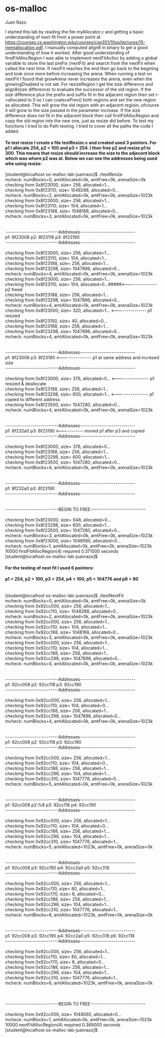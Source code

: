 # os-malloc

Juan Razo

I started this lab by reading the file myAllocator.c and getting a basic understanding of next-fit from a power point at 
https://courses.cs.washington.edu/courses/cse351/10sp/lectures/15-memallocation.pdf. I manually computed align8 in binary to 
get a good understanding of how it worked. After good understanding of firstFitAllocRegion I was able to implement
nextFitAclloc by adding a global variable to store the last preFix (nextFit) and search from the nextFit when called the next 
time. If nextFit reaches the end then go back to the begining and look once more before increasing the arena. When running
a test on nextFit I found that growArena never increases the arena, even when the growingDisabled is not set. For resizeRegion 
I get the size difference and align8(size difference) to evaluate the successor of the old region. If the size difference plus
the prefix and suffix fit in the adjacent region then set r->allocated to 0 so I can coalscePrev() both regions and set the 
new region as allocated. This will grow the old region with an adjacent regioin, ofcourse it will grow to the size passed in 
the parameter increase. If the size difference does not fit in the adjacent block then call firstFitAllocRegion and copy the 
old region into the new one, just as resize did before. To test my functions I tried to do Path testing. I tried to cover all
the paths the code I added. 

#### To test resize I create a file testResize.c and created used 3 pointers. For p1 I allocate 254, p2 = 100 and p3 = 254. I then free p2 and resize p1 to 300. This means that resize should increase the size to the adjecent block which was where p2 was at. Below we can see the addresses being used whe using resize:

[student@localhost os-malloc-lab-juanrazo]$ ./testResize  <br />
 mcheck: numBlocks=0, amtAllocated=0k, amtFree=0k, arenaSize=0k <br />
  checking from 0x8f23000, size=     256, allocated=1... <br />
  checking from 0x8f23110, size= 1048288, allocated=0...<br />
 mcheck: numBlocks=2, amtAllocated=0k, amtFree=0k, arenaSize=1023k<br />
  checking from 0x8f23000, size=     256, allocated=1...<br />
  checking from 0x8f23110, size=     104, allocated=1...<br />
  checking from 0x8f23188, size= 1048168, allocated=0...<br />
 mcheck: numBlocks=3, amtAllocated=0k, amtFree=0k, arenaSize=1023k<br />
<br />
<br />
---------------------------Addresses----------------------------<br />
p1: 8f23008 	p2: 8f23118 	p3: 8f23190<br />
---------------------------Addresses----------------------------<br />
<br />
  checking from 0x8f23000, size=     256, allocated=1...<br />
  checking from 0x8f23110, size=     104, allocated=1...<br />
  checking from 0x8f23188, size=     256, allocated=1...<br />
  checking from 0x8f23298, size= 1047896, allocated=0...<br />
 mcheck: numBlocks=4, amtAllocated=0k, amtFree=0k, arenaSize=1023k<br />
  checking from 0x8f23000, size=     256, allocated=1...<br />
  checking from 0x8f23110, size=     104, allocated=0...#####<--------------- p2 freed<br />
  checking from 0x8f23188, size=     256, allocated=1...<br />
  checking from 0x8f23298, size= 1047896, allocated=0...<br />
 mcheck: numBlocks=4, amtAllocated=0k, amtFree=0k, arenaSize=1023k<br />
  checking from 0x8f23000, size=     320, allocated=1...			<--------------- p1 resized<br />
  checking from 0x8f23150, size=      40, allocated=0...<br />
  checking from 0x8f23188, size=     256, allocated=1...<br />
  checking from 0x8f23298, size= 1047896, allocated=0...<br />
 mcheck: numBlocks=4, amtAllocated=0k, amtFree=0k, arenaSize=1023k<br />
<br />
<br />
---------------------------Addresses----------------------------<br />
p1: 8f23008 	p3: 8f23190										<--------------- p1 at same address and incresed size<br />
---------------------------Addresses----------------------------<br />
<br />
  checking from 0x8f23000, size=     376, allocated=0...   <---------------- p1 resized & deallocate <br />
  checking from 0x8f23188, size=     256, allocated=1...<br />
  checking from 0x8f23298, size=     600, allocated=1...   <---------------- p1 copied to different address<br />
  checking from 0x8f23500, size= 1047280, allocated=0...<br />
 mcheck: numBlocks=4, amtAllocated=0k, amtFree=0k, arenaSize=1023k<br />
<br />
<br />
---------------------------Addresses----------------------------<br />
p1: 8f232a0 	p3: 8f23190                          <----------- moved p1 after p3 and copied<br />
---------------------------Addresses----------------------------<br />
<br />
  checking from 0x8f23000, size=     376, allocated=0...<br />
  checking from 0x8f23188, size=     256, allocated=1...<br />
  checking from 0x8f23298, size=     600, allocated=1...<br />
  checking from 0x8f23500, size= 1047280, allocated=0...<br />
 mcheck: numBlocks=4, amtAllocated=0k, amtFree=0k, arenaSize=1023k<br />
<br />
<br />
---------------------------Addresses----------------------------<br />
p1: 8f232a0 	p3: 8f23190<br />
---------------------------Addresses----------------------------<br />
<br />
<br />
---------------------------BEGIN TO FREE----------------------------<br />
<br />
  checking from 0x8f23000, size=     648, allocated=0...<br />
  checking from 0x8f23298, size=     600, allocated=1...<br />
  checking from 0x8f23500, size= 1047280, allocated=0...<br />
 mcheck: numBlocks=3, amtAllocated=0k, amtFree=0k, arenaSize=1023k<br />
  checking from 0x8f23000, size= 1048560, allocated=0...<br />
 mcheck: numBlocks=1, amtAllocated=0k, amtFree=0k, arenaSize=1023k<br />
10000 firstFitAllocRegion(4) required 0.371000 seconds<br />
[student@localhost os-malloc-lab-juanrazo]$ <br />

#### For the testing of next fit I used 6 pointers:
#### p1 = 254, p2 = 100, p3 = 254, p4 = 100, p5 = 104776 and p6 = 80
####

<br />
[student@localhost os-malloc-lab-juanrazo]$ ./testNextFit <br />
 mcheck: numBlocks=0, amtAllocated=0k, amtFree=0k, arenaSize=0k<br />
  checking from 0x92cc000, size=     256, allocated=1...<br />
  checking from 0x92cc110, size= 1048288, allocated=0...<br />
 mcheck: numBlocks=2, amtAllocated=0k, amtFree=0k, arenaSize=1023k<br />
  checking from 0x92cc000, size=     256, allocated=1...<br />
  checking from 0x92cc110, size=     104, allocated=1...<br />
  checking from 0x92cc188, size= 1048168, allocated=0...<br />
 mcheck: numBlocks=3, amtAllocated=0k, amtFree=0k, arenaSize=1023k<br />
  checking from 0x92cc000, size=     256, allocated=1...<br />
  checking from 0x92cc110, size=     104, allocated=1...<br />
  checking from 0x92cc188, size=     256, allocated=1...<br />
  checking from 0x92cc298, size= 1047896, allocated=0...<br />
 mcheck: numBlocks=4, amtAllocated=0k, amtFree=0k, arenaSize=1023k<br />
<br />
<br />
---------------------------Addresses----------------------------<br />
p1: 92cc008 	p2: 92cc118 	p3: 92cc190<br />
---------------------------Addresses----------------------------<br />
<br />
  checking from 0x92cc000, size=     256, allocated=1...<br />
  checking from 0x92cc110, size=     104, allocated=0...<br />
  checking from 0x92cc188, size=     256, allocated=1...<br />
  checking from 0x92cc298, size= 1047896, allocated=0...<br />
 mcheck: numBlocks=4, amtAllocated=0k, amtFree=0k, arenaSize=1023k<br />
<br />
<br />
---------------------------Addresses----------------------------<br />
p1: 92cc008 	p2: 92cc118 	p3: 92cc190<br />
---------------------------Addresses----------------------------<br />
<br />
  checking from 0x92cc000, size=     256, allocated=1...<br />
  checking from 0x92cc110, size=     104, allocated=0...<br />
  checking from 0x92cc188, size=     256, allocated=1...<br />
  checking from 0x92cc298, size=     104, allocated=1...<br />
  checking from 0x92cc310, size= 1047776, allocated=0...<br />
 mcheck: numBlocks=5, amtAllocated=0k, amtFree=0k, arenaSize=1023k<br />
<br />
<br />
---------------------------Addresses----------------------------<br />
p1: 92cc008 	p2:%8 	p3: 92cc118 	p4: 92cc190<br />
---------------------------Addresses----------------------------<br />
<br />
  checking from 0x92cc000, size=     256, allocated=1...<br />
  checking from 0x92cc110, size=     104, allocated=0...<br />
  checking from 0x92cc188, size=     256, allocated=1...<br />
  checking from 0x92cc298, size=     104, allocated=1...<br />
  checking from 0x92cc310, size= 1047776, allocated=1...<br />
 mcheck: numBlocks=5, amtAllocated=1023k, amtFree=0k, arenaSize=0k<br />
<br />
<br />
---------------------------Addresses----------------------------<br />
p1: 92cc008 	p3: 92cc190 	p4: 92cc2a0 	p5: 92cc318<br />
---------------------------Addresses----------------------------<br />
<br />
  checking from 0x92cc000, size=     256, allocated=1...<br />
  checking from 0x92cc110, size=      80, allocated=1...<br />
  checking from 0x92cc170, size=       8, allocated=0...<br />
  checking from 0x92cc188, size=     256, allocated=1...<br />
  checking from 0x92cc298, size=     104, allocated=1...<br />
  checking from 0x92cc310, size= 1047776, allocated=1...<br />
 mcheck: numBlocks=6, amtAllocated=1023k, amtFree=0k, arenaSize=0k<br />
<br />
<br />
---------------------------Addresses----------------------------<br />
p1: 92cc008 	p3: 92cc190 	p4: 92cc2a0 	p5: 92cc318 	p6: 92cc118<br />
---------------------------Addresses----------------------------<br />
<br />
  checking from 0x92cc000, size=     256, allocated=1...<br />
  checking from 0x92cc110, size=      80, allocated=1...<br />
  checking from 0x92cc170, size=       8, allocated=0...<br />
  checking from 0x92cc188, size=     256, allocated=1...<br />
  checking from 0x92cc298, size=     104, allocated=1...<br />
  checking from 0x92cc310, size= 1047776, allocated=1...<br />
 mcheck: numBlocks=6, amtAllocated=1023k, amtFree=0k, arenaSize=0k<br />
<br />
<br />
<br />
---------------------------BEGIN TO FREE----------------------------<br />
<br />
  checking from 0x92cc000, size= 1048560, allocated=0...<br />
 mcheck: numBlocks=1, amtAllocated=0k, amtFree=0k, arenaSize=1023k<br />
10000 nextFitAllocRegion(4) required 0.369000 seconds<br />
[student@localhost os-malloc-lab-juanrazo]$ <br />


